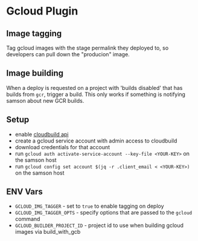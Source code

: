 # Gcloud Plugin

## Image tagging

Tag gcloud images with the stage permalink they deployed to, so developers can pull down the "producion" image.

## Image building

When a deploy is requested on a project with 'builds disabled' that has builds from `gcr`,
trigger a build. This only works if something is notifying samson about new GCR builds.

## Setup

 - enable [cloudbuild api](https://console.cloud.google.com/apis/api/cloudbuild.googleapis.com/overview)
 - create a gcloud service account with admin access to cloudbuild
 - download credentials for that account
 - run `gcloud auth activate-service-account --key-file <YOUR-KEY>` on the samson host
 - run `gcloud config set account $(jq -r .client_email < <YOUR-KEY>)` on the samson host

## ENV Vars

  - `GCLOUD_IMG_TAGGER` - set to `true` to enable tagging on deploy
  - `GCLOUD_IMG_TAGGER_OPTS` - specify options that are passed to the `gcloud` command
  - `GCLOUD_BUILDER_PROJECT_ID` - project id to use when building gcloud images via build_with_gcb
